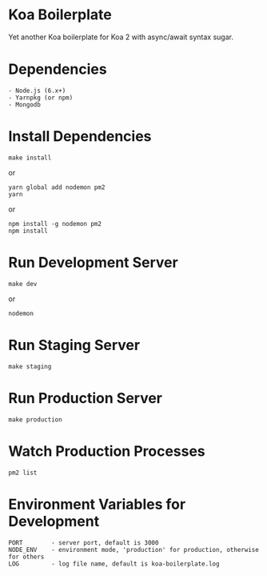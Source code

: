 # Koa Boilerplate

Yet another Koa boilerplate for Koa 2 with async/await syntax sugar.

# Dependencies

    - Node.js (6.x+)
    - Yarnpkg (or npm)
    - Mongodb

# Install Dependencies

    make install

or

    yarn global add nodemon pm2
    yarn

or

    npm install -g nodemon pm2
    npm install


# Run Development Server

    make dev
or

    nodemon

# Run Staging Server

    make staging


# Run Production Server

    make production


# Watch Production Processes

    pm2 list

# Environment Variables for Development

    PORT        - server port, default is 3000
    NODE_ENV    - environment mode, 'production' for production, otherwise for others
    LOG         - log file name, default is koa-boilerplate.log
